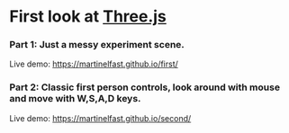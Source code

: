 # First look at <a href="https://threejs.org/">Three.js</a> 

### Part 1: Just a messy experiment scene.

Live demo: <a href="https://martinelfast.github.io/first/">https://martinelfast.github.io/first/</a>

### Part 2: Classic first person controls, look around with mouse and move with W,S,A,D keys.

Live demo: <a href="https://martinelfast.github.io/second/">https://martinelfast.github.io/second/</a>
